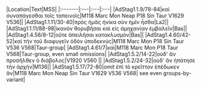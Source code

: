 |Location|Text|MSS|
|:-------|:---|:---|:---|
|AdStag1.1.9/78-84|καὶ συναπάγεσθαι τοῖς ταπεινοῖς|M118 Marc Mon Neap P18 Sin Taur V1629 V536||
|AdStag1.1.11/30-40|πρὸς ἡμᾶς ἡνίκα σὺν ἡμῖν ἦσθα|La2||
|AdStag1.1.11/88-98|ἱκανὸν θορυβῆσαι καὶ εἰς ἀμηχανίαν ἐμβαλεῖν|Bas||
|AdStag1.4.56/8-12|οὔτε ἀπειλῆσαι κατακλυσμὸν|Bas||
|AdStag1.4.60/42-52|καὶ τὴν τοῦ διαφυγεῖν ὁδὸν ὑποδεκνύς|M118 Marc Mon P18 Sin Taur V536 V568|Taur-group|
|AdStag1.4.61/7|καὶ|M118 Marc Mon P18 Taur V568|Taur-group, even small omissions|
|AdStag1.5.2/14-22|οὐδ' ἂν προσῆλθεν ὁ διάβολος|V1920 V560 ||
|AdStag1.5.2/24-32|οὐδ' ἂν ἠπάτησε τὴν ἀρχήν|M136||
|AdStag1.5.17/72-80|omit ἐπὶ τὸ κρεῖττον ἐπέδωκεν ἄν|M118 Marc Mon Neap Sin Taur V1629 V536 V568| see even groups-by-variant|

